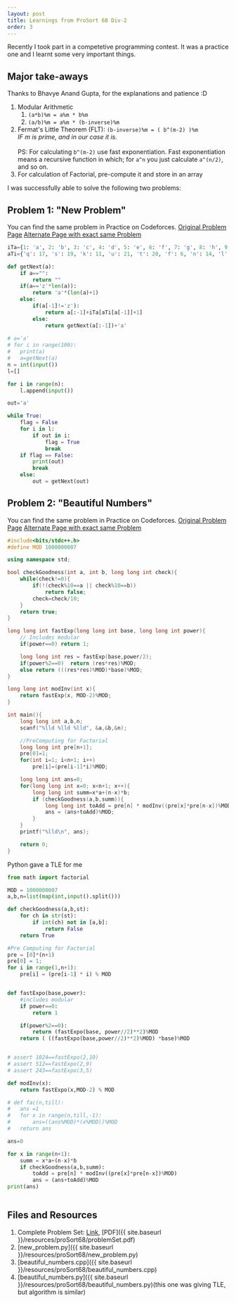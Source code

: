 ```yaml
---
layout: post
title: Learnings from ProSort 68 Div-2
order: 3
---
```


Recently I took part in a competetive programming contest. It was a practice one and I learnt some very important things.

## Major take-aways
Thanks to Bhavye Anand Gupta, for the explanations and patience :D

1. Modular Arithmetic 
	1. ```(a*b)%m = a%m * b%m```
	2. ```(a/b)%m = a%m * (b-inverse)%m```
2. Fermat's Little Theorem (FLT): ```(b-inverse)%m = ( b^(m-2) )%m``` <br />*IF m is prime, and in our case it is.*
	<br /><br />PS: For calculating ```b^(m-2)``` use fast exponentiation. Fast exponentiation means a recursive function in which; for ```a^n``` you just calculate ```a^(n/2)```, and so on.  
3. For calculation of Factorial, pre-compute it and store in an array

I was successfully able to solve the following two problems:

## Problem 1: "New Problem"

You can find the same problem in Practice on Codeforces.
[Original Problem Page](http://foobar.contest.codeforces.com/group/0U62CQraSv/contest/237095/problem/A)
[Alternate Page with exact same Problem](https://codeforces.com/problemset/problem/278/B)

```python
iTa={1: 'a', 2: 'b', 3: 'c', 4: 'd', 5: 'e', 6: 'f', 7: 'g', 8: 'h', 9: 'i', 10: 'j', 11: 'k', 12: 'l', 13: 'm', 14: 'n', 15: 'o', 16: 'p', 17: 'q', 18: 'r', 19: 's', 20: 't', 21: 'u', 22: 'v', 23: 'w', 24: 'x', 25: 'y', 26: 'z'}
aTi={'q': 17, 's': 19, 'k': 11, 'u': 21, 't': 20, 'f': 6, 'n': 14, 'l': 12, 'j': 10, 'g': 7, 'z': 26, 'x': 24, 'i': 9, 'm': 13, 'w': 23, 'h': 8, 'b': 2, 'a': 1, 'e': 5, 'r': 18, 'y': 25, 'o': 15, 'd': 4, 'p': 16, 'c': 3, 'v': 22}

def getNext(a):
	if a=="":
		return ""
	if(a=='z'*len(a)):
		return 'a'*(len(a)+1)
	else:
		if(a[-1]!='z'):
			return a[:-1]+iTa[aTi[a[-1]]+1]
		else:
			return getNext(a[:-1])+'a'
	
# a='a'		
# for i in range(100):
# 	print(a)
# 	a=getNext(a)
n = int(input())
l=[]

for i in range(n):
	l.append(input())

out='a'

while True:
	flag = False
	for i in l:
		if out in i:
			flag = True
			break
	if flag == False:
		print(out)
		break
	else:
		out = getNext(out)
```

## Problem 2: "Beautiful Numbers"

You can find the same problem in Practice on Codeforces.
[Original Problem Page](http://foobar.contest.codeforces.com/group/0U62CQraSv/contest/237095/problem/B)
[Alternate Page with exact same Problem](https://codeforces.com/problemset/problem/300/C)

```cpp
#include<bits/stdc++.h>
#define MOD 1000000007

using namespace std;

bool checkGoodness(int a, int b, long long int check){
	while(check!=0){
		if(!(check%10==a || check%10==b))
			return false;
		check=check/10;
	}
	return true;
}

long long int fastExp(long long int base, long long int power){
	// Includes modular
	if(power==0) return 1;

	long long int res = fastExp(base,power/2);
	if(power%2==0)	return (res*res)%MOD;
	else return (((res*res)%MOD)*base)%MOD;
}

long long int modInv(int x){
	return fastExp(x, MOD-2)%MOD;
}

int main(){
	long long int a,b,n;
	scanf("%lld %lld %lld", &a,&b,&n);

	//PreComputing for Factorial
	long long int pre[n+1];
	pre[0]=1;
	for(int i=1; i<n+1; i++)
		pre[i]=(pre[i-1]*i)%MOD;

	long long int ans=0;
	for(long long int x=0; x<n+1; x++){
		long long int summ=x*a+(n-x)*b;
		if (checkGoodness(a,b,summ)){
			long long int toAdd = pre[n] * modInv((pre[x]*pre[n-x])%MOD);
			ans = (ans+toAdd)%MOD;
		}			
	}
	printf("%lld\n", ans);

	return 0;
}
```

Python gave a TLE for me
```python
from math import factorial

MOD = 1000000007
a,b,n=list(map(int,input().split()))

def checkGoodness(a,b,st):
	for ch in str(st):
		if int(ch) not in [a,b]:
			return False
	return True

#Pre Computing for Factorial
pre = [0]*(n+1)
pre[0] = 1;
for i in range(1,n+1):
	pre[i] = (pre[i-1] * i) % MOD


def fastExpo(base,power):
	#includes modular
	if power==0:
		return 1

	if(power%2==0):
		return (fastExpo(base, power//2)**2)%MOD
	return ( ((fastExpo(base,power//2)**2)%MOD) *base)%MOD


# assert 1024==fastExpo(2,10)
# assert 512==fastExpo(2,9)
# assert 243==fastExpo(3,5)

def modInv(x):
	return fastExpo(x,MOD-2) % MOD

# def fac(n,till):
# 	ans =1
# 	for x in range(n,till,-1):
# 		ans=((ans%MOD)*(x%MOD))%MOD
# 	return ans

ans=0

for x in range(n+1):
	summ = x*a+(n-x)*b
	if checkGoodness(a,b,summ):
		toAdd = pre[n] * modInv((pre[x]*pre[n-x])%MOD)
		ans = (ans+toAdd)%MOD
print(ans)
	
```

## Files and Resources
1. Complete Problem Set: [Link](http://foobar.contest.codeforces.com/group/0U62CQraSv/contest/237095/problems), [PDF]({{ site.baseurl }}/resources/proSort68/problemSet.pdf)
2. [new_problem.py]({{ site.baseurl }}/resources/proSort68/new_problem.py)
3. [beautiful_numbers.cpp]({{ site.baseurl }}/resources/proSort68/beautiful_numbers.cpp)
4. [beautiful_numbers.py]({{ site.baseurl }}/resources/proSort68/beautiful_numbers.py)(this one was giving TLE, but algorithm is similar)
